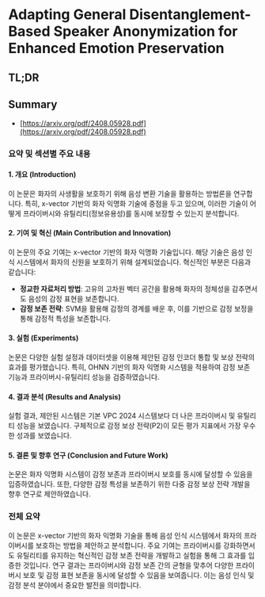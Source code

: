 # Adapting General Disentanglement-Based Speaker Anonymization for Enhanced Emotion Preservation
## TL;DR
## Summary
- [https://arxiv.org/pdf/2408.05928.pdf](https://arxiv.org/pdf/2408.05928.pdf)

### 요약 및 섹션별 주요 내용

#### 1. 개요 (Introduction)

이 논문은 화자의 사생활을 보호하기 위해 음성 변환 기술을 활용하는 방법론을 연구합니다. 특히, x-vector 기반의 화자 익명화 기술에 중점을 두고 있으며, 이러한 기술이 어떻게 프라이버시와 유틸리티(정보유용성)를 동시에 보장할 수 있는지 분석합니다.

#### 2. 기여 및 혁신 (Main Contribution and Innovation)

이 논문의 주요 기여는 x-vector 기반의 화자 익명화 기술입니다. 해당 기술은 음성 인식 시스템에서 화자의 신원을 보호하기 위해 설계되었습니다. 혁신적인 부분은 다음과 같습니다:
- **정교한 자료처리 방법**: 고유의 고차원 벡터 공간을 활용해 화자의 정체성을 감추면서도 음성의 감정 표현을 보존합니다.
- **감정 보존 전략**: SVM을 활용해 감정의 경계를 배운 후, 이를 기반으로 감정 보정을 통해 감정적 특성을 보존합니다.

#### 3. 실험 (Experiments)

논문은 다양한 실험 설정과 데이터셋을 이용해 제안된 감정 인코더 통합 및 보상 전략의 효과를 평가했습니다. 특히, OHNN 기반의 화자 익명화 시스템을 적용하여 감정 보존 기능과 프라이버시-유틸리티 성능을 검증하였습니다.

#### 4. 결과 분석 (Results and Analysis)

실험 결과, 제안된 시스템은 기본 VPC 2024 시스템보다 더 나은 프라이버시 및 유틸리티 성능을 보였습니다. 구체적으로 감정 보상 전략(P2)이 모든 평가 지표에서 가장 우수한 성과를 보였습니다.

#### 5. 결론 및 향후 연구 (Conclusion and Future Work)

논문은 화자 익명화 시스템이 감정 보존과 프라이버시 보호를 동시에 달성할 수 있음을 입증하였습니다. 또한, 다양한 감정 특성을 보존하기 위한 다중 감정 보상 전략 개발을 향후 연구로 제안하였습니다.

### 전체 요약

이 논문은 x-vector 기반의 화자 익명화 기술을 통해 음성 인식 시스템에서 화자의 프라이버시를 보호하는 방법을 제안하고 분석합니다. 주요 기여는 프라이버시를 강화하면서도 유틸리티를 유지하는 혁신적인 감정 보존 전략을 개발하고 실험을 통해 그 효과를 입증한 것입니다. 연구 결과는 프라이버시와 감정 보존 간의 균형을 맞추어 다양한 프라이버시 보호 및 감정 표현 보존을 동시에 달성할 수 있음을 보여줍니다. 이는 음성 인식 및 감정 분석 분야에서 중요한 발전을 의미합니다.